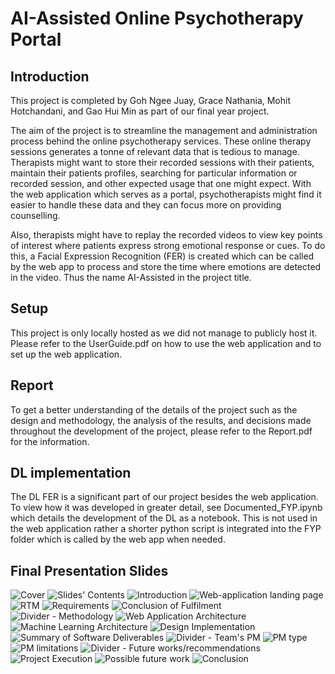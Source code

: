 # AI-Assisted Online Psychotherapy Portal

## Introduction
This project is completed by Goh Ngee Juay, Grace Nathania, Mohit Hotchandani, and Gao Hui Min as part of our final year project. 

The aim of the project is to streamline the management and administration process behind the online psychotherapy services.
These online therapy sessions generates a tonne of relevant data that is tedious to manage. Therapists might want to store their 
recorded sessions with their patients, maintain their patients profiles, searching for particular information or recorded session, and
other expected usage that one might expect. With the web application which serves as a portal, psychotherapists might find it easier 
to handle these data and they can focus more on providing counselling. 

Also, therapists might have to replay the recorded videos to view key points of interest where patients express strong emotional
response or cues. To do this, a Facial Expression Recognition (FER) is created which can be called by the web app to process and store
the time where emotions are detected in the video. Thus the name AI-Assisted in the project title.

## Setup
This project is only locally hosted as we did not manage to publicly host it.
Please refer to the UserGuide.pdf on how to use the web application and to set up the web application. 

## Report
To get a better understanding of the details of the project such as the design and methodology, the analysis of the results, and decisions
made throughout the development of the project, please refer to the Report.pdf for the information. 

## DL implementation
The DL FER is a significant part of our project besides the web application. To view how it was developed in greater detail, see
Documented_FYP.ipynb which details the development of the DL as a notebook. This is not used in the web application rather a shorter
python script is integrated into the FYP folder which is called by the web app when needed.

## Final Presentation Slides
<img src="/Final Presentation Slides/1.png" alt="Cover"/>
<img src="/Final Presentation Slidesg/2.png" alt="Slides' Contents"/>
<img src="/Final Presentation Slides/3.png" alt="Introduction"/>
<img src="/Final Presentation Slides/4.png" alt="Web-application landing page"/>
<img src="/Final Presentation Slides/5.png" alt="RTM"/>
<img src="/Final Presentation Slides/6.png" alt="Requirements"/>
<img src="/Final Presentation Slides/7.png" alt="Conclusion of Fulfilment"/>
<img src="/Final Presentation Slides/8.png" alt="Divider - Methodology"/>
<img src="/Final Presentation Slides/9.png" alt="Web Application Architecture"/>
<img src="/Final Presentation Slides/10.png" alt="Machine Learning Architecture"/>
<img src="/Final Presentation Slides/11.png" alt="Design Implementation"/>
<img src="/Final Presentation Slides/12.png" alt="Summary of Software Deliverables"/>
<img src="/Final Presentation Slides/13.png" alt="Divider - Team's PM"/>
<img src="/Final Presentation Slides/14.png" alt="PM type"/>
<img src="/Final Presentation Slides/15.png" alt="PM limitations"/>
<img src="/Final Presentation Slides/16.png" alt="Divider - Future works/recommendations"/>
<img src="/Final Presentation Slides/17.png" alt="Project Execution"/>
<img src="/Final Presentation Slides/18.png" alt="Possible future work"/>
<img src="/Final Presentation Slides/19.png" alt="Conclusion"/>
